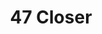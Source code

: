 ---
ee_id: '4481'
site: '1'
type: '2'
url: 2019-037-47-closer
title: 47 Closer
year: '2019'
display_year: '2019'
medium: Oakley Men's Radar EV Path TDF Sunglasses, Green Bay Packers ONE SIZE Stretch
  Fit baseball hat, Panasonic LONG-RANGE KX-HN3001 Baby Monitor
dims: ''
pitch: Baby monitor, upside down Oakleys,&nbsp; surveillance, etc, etc.&nbsp;
ps: ''
live_url: ''
related: ''
youtube: ''
related_code: ''
imgs: firstsite-2019-05-db-da--NqdM.jpg,firstsite-2019-05-db-da--JbLc.jpg
subheading: ''
download: ''
add_credit: ''
commission: ''
layout: things-i-made
---